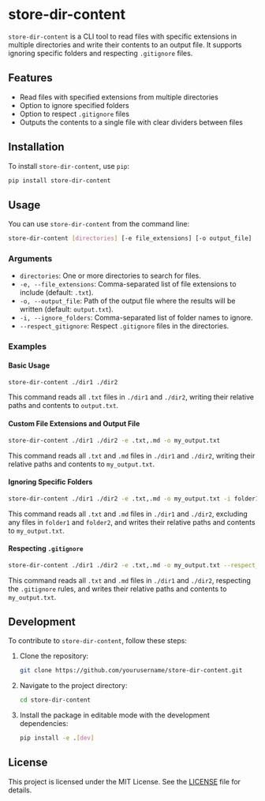 # store-dir-content

`store-dir-content` is a CLI tool to read files with specific extensions in multiple directories and write their contents to an output file. It supports ignoring specific folders and respecting `.gitignore` files.

## Features

- Read files with specified extensions from multiple directories
- Option to ignore specified folders
- Option to respect `.gitignore` files
- Outputs the contents to a single file with clear dividers between files

## Installation

To install `store-dir-content`, use `pip`:

```bash
pip install store-dir-content
```

## Usage

You can use `store-dir-content` from the command line:

```bash
store-dir-content [directories] [-e file_extensions] [-o output_file] [-i ignore_folders] [--respect_gitignore]
```

### Arguments

- `directories`: One or more directories to search for files.
- `-e, --file_extensions`: Comma-separated list of file extensions to include (default: `.txt`).
- `-o, --output_file`: Path of the output file where the results will be written (default: `output.txt`).
- `-i, --ignore_folders`: Comma-separated list of folder names to ignore.
- `--respect_gitignore`: Respect `.gitignore` files in the directories.

### Examples

#### Basic Usage

```bash
store-dir-content ./dir1 ./dir2
```

This command reads all `.txt` files in `./dir1` and `./dir2`, writing their relative paths and contents to `output.txt`.

#### Custom File Extensions and Output File

```bash
store-dir-content ./dir1 ./dir2 -e .txt,.md -o my_output.txt
```

This command reads all `.txt` and `.md` files in `./dir1` and `./dir2`, writing their relative paths and contents to `my_output.txt`.

#### Ignoring Specific Folders

```bash
store-dir-content ./dir1 ./dir2 -e .txt,.md -o my_output.txt -i folder1,folder2
```

This command reads all `.txt` and `.md` files in `./dir1` and `./dir2`, excluding any files in `folder1` and `folder2`, and writes their relative paths and contents to `my_output.txt`.

#### Respecting `.gitignore`

```bash
store-dir-content ./dir1 ./dir2 -e .txt,.md -o my_output.txt --respect_gitignore
```

This command reads all `.txt` and `.md` files in `./dir1` and `./dir2`, respecting the `.gitignore` rules, and writes their relative paths and contents to `my_output.txt`.

## Development

To contribute to `store-dir-content`, follow these steps:

1. Clone the repository:

    ```bash
    git clone https://github.com/yourusername/store-dir-content.git
    ```

2. Navigate to the project directory:

    ```bash
    cd store-dir-content
    ```

3. Install the package in editable mode with the development dependencies:

    ```bash
    pip install -e .[dev]
    ```

## License

This project is licensed under the MIT License. See the [LICENSE](LICENSE) file for details.
